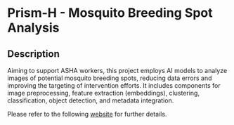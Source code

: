 # Prism-H - Mosquito Breeding Spot Analysis

## Description

Aiming to support ASHA workers, this project employs AI models to analyze images of potential mosquito breeding spots, reducing data errors and improving the targeting of intervention efforts. It includes components for image preprocessing, feature extraction (embeddings), clustering, classification, object detection, and metadata integration.

Please refer to the following [website](https://dsih-artpark.github.io/prism-h-image-classifier/) for further details. 